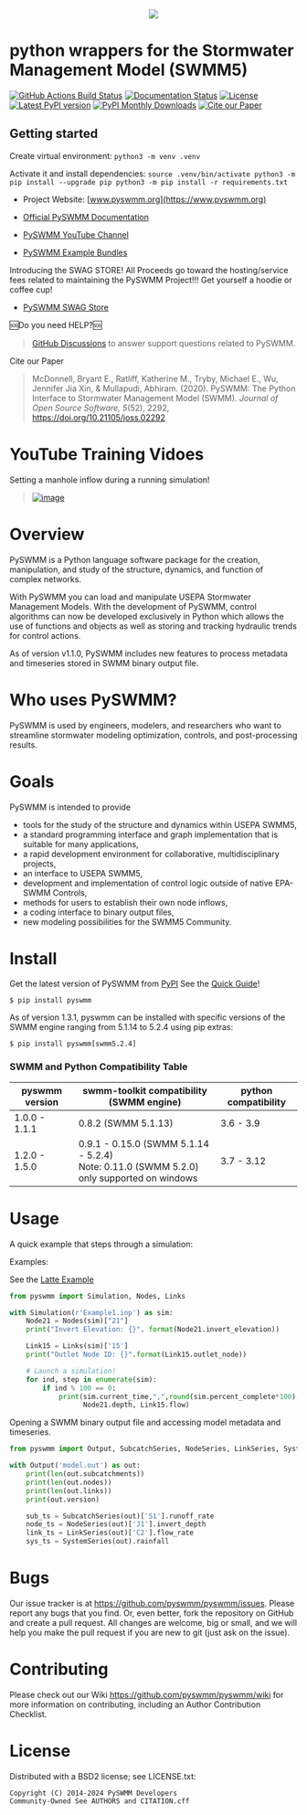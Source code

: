 <div align="center" style="max-width:500px;margin: auto;">
  <img src="https://raw.githubusercontent.com/pyswmm/pyswmm/master/docs/source/_static/type-logo-black.png"><br>
</div>


# python wrappers for the Stormwater Management Model (SWMM5)

[![GitHub Actions Build Status](https://github.com/pyswmm/pyswmm/actions/workflows/python-package.yml/badge.svg?branch=master)](https://github.com/pyswmm/pyswmm/actions/workflows/python-package.yml)
[![Documentation Status](https://github.com/pyswmm/pyswmm/actions/workflows/documentation.yml/badge.svg?branch=master)](http://docs.pyswmm.org/)
[![License](https://img.shields.io/pypi/l/pyswmm.svg)](LICENSE.txt)
[![Latest PyPI version](https://img.shields.io/pypi/v/pyswmm.svg)](https://pypi.python.org/pypi/pyswmm/)
[![PyPI Monthly Downloads](https://img.shields.io/badge/dynamic/json.svg?label=Downloads&url=https%3A%2F%2Fpypistats.org%2Fapi%2Fpackages%2Fpyswmm%2Frecent&query=%24.data.last_month&colorB=green&suffix=%20last%20month)](https://pypi.python.org/pypi/pyswmm/)
[![Cite our Paper](https://joss.theoj.org/papers/10.21105/joss.02292/status.svg)](https://doi.org/10.21105/joss.02292)

## Getting started

Create virtual environment:
`python3 -m venv .venv`

Activate it and install dependencies:
`
source .venv/bin/activate
python3 -m pip install --upgrade pip
python3 -m pip install -r requirements.txt
`

* Project Website: [www.pyswmm.org](https://www.pyswmm.org)

* [Official PySWMM Documentation](http://docs.pyswmm.org)

* [PySWMM YouTube Channel](https://www.youtube.com/channel/UCv-OYsz2moiMRzZIRhqbpHA/featured)


* [PySWMM Example Bundles](https://www.pyswmm.org/examples)

Introducing the SWAG STORE! All Proceeds go toward the hosting/service fees related to maintaining the PySWMM Project!!!  Get yourself a hoodie or coffee cup!


* [PySWMM SWAG Store](https://www.zazzle.com/store/pyswmm)

🆘Do you need HELP?🆘
> [GitHub Discussions](https://github.com/pyswmm/pyswmm/discussions)
> to answer support questions related to PySWMM.

Cite our Paper  
> McDonnell, Bryant E., Ratliff, Katherine M., Tryby, Michael E., Wu,
> Jennifer Jia Xin, & Mullapudi, Abhiram. (2020). PySWMM: The Python
> Interface to Stormwater Management Model (SWMM). *Journal of Open
> Source Software, 5*(52), 2292, <https://doi.org/10.21105/joss.02292>

# YouTube Training Vidoes

Setting a manhole inflow during a running simulation!  
> [![image](http://img.youtube.com/vi/i4AOHwKyvNw/0.jpg)](https://www.youtube.com/watch?v=i4AOHwKyvNw)

# Overview

PySWMM is a Python language software package for the creation,
manipulation, and study of the structure, dynamics, and function of
complex networks.

With PySWMM you can load and manipulate USEPA Stormwater Management
Models. With the development of PySWMM, control algorithms can now be
developed exclusively in Python which allows the use of functions and
objects as well as storing and tracking hydraulic trends for control
actions.

As of version v1.1.0, PySWMM includes new features to process metadata
and timeseries stored in SWMM binary output file.

# Who uses PySWMM?

PySWMM is used by engineers, modelers, and researchers who want to
streamline stormwater modeling optimization, controls, and
post-processing results.

# Goals

PySWMM is intended to provide

-   tools for the study of the structure and dynamics within USEPA
    SWMM5,
-   a standard programming interface and graph implementation that is
    suitable for many applications,
-   a rapid development environment for collaborative, multidisciplinary
    projects,
-   an interface to USEPA SWMM5,
-   development and implementation of control logic outside of native
    EPA-SWMM Controls,
-   methods for users to establish their own node inflows,
-   a coding interface to binary output files,
-   new modeling possibilities for the SWMM5 Community.

# Install

Get the latest version of PySWMM from
[PyPI](https://pypi.python.org/pypi/pyswmm/) See the [Quick
Guide](https://www.pyswmm.org/docs)!

```
$ pip install pyswmm
```
As of version 1.3.1, pyswmm can be installed with specific versions of the SWMM engine ranging from 5.1.14 to 5.2.4 using pip extras:

```
$ pip install pyswmm[swmm5.2.4]
```

### SWMM and Python Compatibility Table

| pyswmm version | swmm-toolkit compatibility<br>(SWMM engine)                  | python compatibility |
| -------------- | ------------------------------------------------------------ | -------------------- |
| 1.0.0 - 1.1.1  | 0.8.2 (SWMM 5.1.13)                                          | 3.6 - 3.9            |
| 1.2.0 - 1.5.0  | 0.9.1 - 0.15.0 (SWMM 5.1.14 - 5.2.4)<br>Note: 0.11.0 (SWMM 5.2.0) only supported on windows | 3.7 - 3.12           |

# Usage

A quick example that steps through a simulation:

Examples:

See the [Latte Example](https://www.pyswmm.org/examples)

``` python
from pyswmm import Simulation, Nodes, Links

with Simulation(r'Example1.inp') as sim:
    Node21 = Nodes(sim)["21"]
    print("Invert Elevation: {}". format(Node21.invert_elevation))

    Link15 = Links(sim)['15']
    print("Outlet Node ID: {}".format(Link15.outlet_node))

    # Launch a simulation!
    for ind, step in enumerate(sim):
        if ind % 100 == 0:
            print(sim.current_time,",",round(sim.percent_complete*100),"%",\
                  Node21.depth, Link15.flow)
```

Opening a SWMM binary output file and accessing model metadata and
timeseries.

``` python
from pyswmm import Output, SubcatchSeries, NodeSeries, LinkSeries, SystemSeries

with Output('model.out') as out:
    print(len(out.subcatchments))
    print(len(out.nodes))
    print(len(out.links))
    print(out.version)

    sub_ts = SubcatchSeries(out)['S1'].runoff_rate
    node_ts = NodeSeries(out)['J1'].invert_depth
    link_ts = LinkSeries(out)['C2'].flow_rate
    sys_ts = SystemSeries(out).rainfall
```

# Bugs

Our issue tracker is at
<https://github.com/pyswmm/pyswmm/issues>. Please report any
bugs that you find. Or, even better, fork the repository on GitHub and
create a pull request. All changes are welcome, big or small, and we
will help you make the pull request if you are new to git (just ask on
the issue).

# Contributing

Please check out our Wiki
<https://github.com/pyswmm/pyswmm/wiki> for more information
on contributing, including an Author Contribution Checklist.

# License

Distributed with a BSD2 license; see LICENSE.txt:

    Copyright (C) 2014-2024 PySWMM Developers
    Community-Owned See AUTHORS and CITATION.cff

